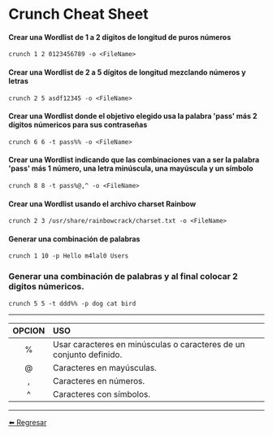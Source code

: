 # Crunch Cheat Sheet

#### Crear una Wordlist de 1 a 2 dígitos de longitud de puros números
```
crunch 1 2 0123456789 -o <FileName>
```

#### Crear una Wordlist de 2 a 5 dígitos de longitud mezclando números y letras
```
crunch 2 5 asdf12345 -o <FileName>
```

#### Crear una Wordlist donde el objetivo elegido usa la palabra 'pass' más 2 dígitos númericos para sus contraseñas
```
crunch 6 6 -t pass%% -o <FileName>
```

#### Crear una Wordlist indicando que las combinaciones van a ser la palabra 'pass' más 1 número, una letra minúscula, una mayúscula y un símbolo
```
crunch 8 8 -t pass%@,^ -o <FileName>
```

#### Crear una Wordlist usando el archivo charset Rainbow
```
crunch 2 3 /usr/share/rainbowcrack/charset.txt -o <FileName>
```

#### Generar una combinación de palabras
```
crunch 1 10 -p Hello m4lal0 Users
```

### Generar una combinación de palabras y al final colocar 2 digitos númericos.
```
crunch 5 5 -t ddd%% -p dog cat bird
```

---

| OPCION |  USO |
|:----------:|:----------|
| %    | Usar caracteres en minúsculas o caracteres de un conjunto definido.   |
| @    | Caracteres en mayúsculas.   |
| ,    | Caracteres en números.   |
| ^    | Caracteres con símbolos.   |

---

[:arrow_left: Regresar](https://github.com/m4lal0/cheatsheets)